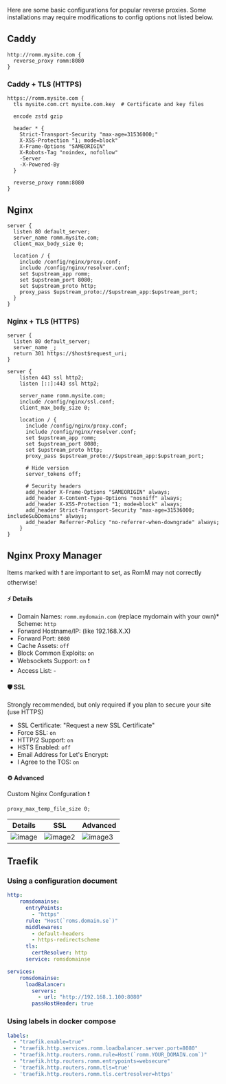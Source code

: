 Here are some basic configurations for popular reverse proxies. Some installations may require modifications to config options not listed below.

## Caddy

```caddyfile
http://romm.mysite.com {
  reverse_proxy romm:8080
}
```

### Caddy + TLS (HTTPS)

```caddyfile
https://romm.mysite.com {
  tls mysite.com.crt mysite.com.key  # Certificate and key files

  encode zstd gzip

  header * {
    Strict-Transport-Security "max-age=31536000;"
    X-XSS-Protection "1; mode=block"
    X-Frame-Options "SAMEORIGIN"
    X-Robots-Tag "noindex, nofollow"
    -Server
    -X-Powered-By
  }

  reverse_proxy romm:8080
}
```

## Nginx

```nginx
server {
  listen 80 default_server;
  server_name romm.mysite.com;
  client_max_body_size 0;

  location / {
    include /config/nginx/proxy.conf;
    include /config/nginx/resolver.conf;
    set $upstream_app romm;
    set $upstream_port 8080;
    set $upstream_proto http;
    proxy_pass $upstream_proto://$upstream_app:$upstream_port;
  }
}
```

### Nginx + TLS (HTTPS)

```nginx
server {
  listen 80 default_server;
  server_name _;
  return 301 https://$host$request_uri;
}

server {
    listen 443 ssl http2;
    listen [::]:443 ssl http2;

    server_name romm.mysite.com;
    include /config/nginx/ssl.conf;
    client_max_body_size 0;

    location / {
      include /config/nginx/proxy.conf;
      include /config/nginx/resolver.conf;
      set $upstream_app romm;
      set $upstream_port 8080;
      set $upstream_proto http;
      proxy_pass $upstream_proto://$upstream_app:$upstream_port;

      # Hide version
      server_tokens off;

      # Security headers
      add_header X-Frame-Options "SAMEORIGIN" always;
      add_header X-Content-Type-Options "nosniff" always;
      add_header X-XSS-Protection "1; mode=block" always;
      add_header Strict-Transport-Security "max-age=31536000; includeSubDomains" always;
      add_header Referrer-Policy "no-referrer-when-downgrade" always;
    }
}
```

## Nginx Proxy Manager

Items marked with ❗ are important to set, as RomM may not correctly otherwise!

#### ⚡ Details

* Domain Names: `romm.mydomain.com` (replace mydomain with your own)* Scheme: `http`
* Forward Hostname/IP: <device IP> (like 192.168.X.X)
* Forward Port: `8080`
* Cache Assets: `off`
* Block Common Exploits: `on`
* Websockets Support: `on` ❗
* Access List: -

#### 🛡️ SSL

Strongly recommended, but only required if you plan to secure your site (use HTTPS)

* SSL Certificate: "Request a new SSL Certificate"
* Force SSL: `on`
* HTTP/2 Support: `on`
* HSTS Enabled: `off`
* Email Address for Let's Encrypt: <your email address>
* I Agree to the TOS: `on`

#### ⚙️ Advanced

Custom Nginx Confguration ❗
```
proxy_max_temp_file_size 0;
```

|Details|SSL|Advanced|
|---|---|---|
|![image](https://github.com/user-attachments/assets/e106a8e9-8b27-41ef-8ba2-d43c3b68b269)|![image2](https://github.com/user-attachments/assets/6c82c785-792a-410a-80f2-d95839cba47b)|![image3](https://github.com/user-attachments/assets/566ae834-99b5-42f3-b46b-306b8f73b5b4)|

## Traefik

### Using a configuration document

```yml
http:
    romsdomainse:
      entryPoints:
        - "https"
      rule: "Host(`roms.domain.se`)"
      middlewares:
        - default-headers
        - https-redirectscheme
      tls:
        certResolver: http
      service: romsdomainse

services:
    romsdomainse:
      loadBalancer:
        servers:
          - url: "http://192.168.1.100:8080"
        passHostHeader: true
```

### Using labels in docker compose

```yml
labels:
  - "traefik.enable=true"
  - "traefik.http.services.romm.loadbalancer.server.port=8080"
  - "traefik.http.routers.romm.rule=Host(`romm.YOUR_DOMAIN.com`)"
  - "traefik.http.routers.romm.entrypoints=websecure"
  - 'traefik.http.routers.romm.tls=true'
  - 'traefik.http.routers.romm.tls.certresolver=https'
```
